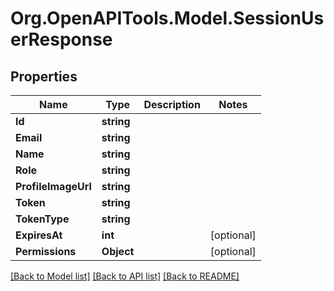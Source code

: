 # Org.OpenAPITools.Model.SessionUserResponse

## Properties

Name | Type | Description | Notes
------------ | ------------- | ------------- | -------------
**Id** | **string** |  | 
**Email** | **string** |  | 
**Name** | **string** |  | 
**Role** | **string** |  | 
**ProfileImageUrl** | **string** |  | 
**Token** | **string** |  | 
**TokenType** | **string** |  | 
**ExpiresAt** | **int** |  | [optional] 
**Permissions** | **Object** |  | [optional] 

[[Back to Model list]](../../README.md#documentation-for-models) [[Back to API list]](../../README.md#documentation-for-api-endpoints) [[Back to README]](../../README.md)

